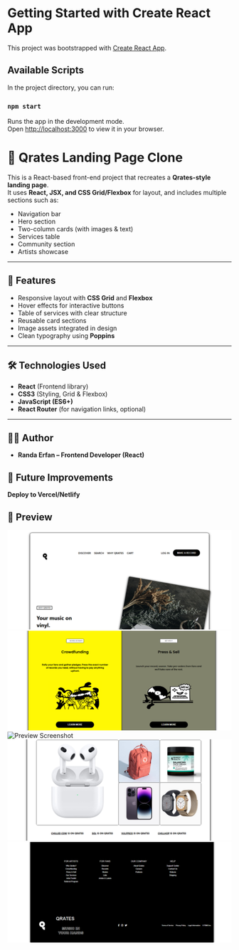 # Getting Started with Create React App

This project was bootstrapped with [Create React App](https://github.com/facebook/create-react-app).

## Available Scripts

In the project directory, you can run:

### `npm start`

Runs the app in the development mode.\
Open [http://localhost:3000](http://localhost:3000) to view it in your browser.

# 🎵 Qrates Landing Page Clone

This is a React-based front-end project that recreates a **Qrates-style landing page**.  
It uses **React, JSX, and CSS Grid/Flexbox** for layout, and includes multiple sections such as:

- Navigation bar
- Hero section
- Two-column cards (with images & text)
- Services table
- Community section
- Artists showcase

---

## 🚀 Features
- Responsive layout with **CSS Grid** and **Flexbox**
- Hover effects for interactive buttons
- Table of services with clear structure
- Reusable card sections
- Image assets integrated in design
- Clean typography using **Poppins**

---

## 🛠️ Technologies Used
- **React** (Frontend library)
- **CSS3** (Styling, Grid & Flexbox)
- **JavaScript (ES6+)**
- **React Router** (for navigation links, optional)

---

## 👩‍💻 Author

- **Randa Erfan – Frontend Developer (React)**
## 📝 Future Improvements


**Deploy to Vercel/Netlify**

## 📸 Preview

![Preview Screenshot](111.png)
![Preview Screenshot](222.png)
![Preview Screenshot](333.png)
![Preview Screenshot](444.png)
![Preview Screenshot](555.png)

